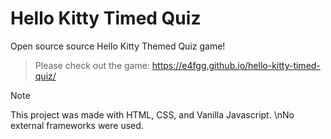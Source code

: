 # Hello Kitty Timed Quiz
Open source source Hello Kitty Themed Quiz game!
> Please check out the game: https://e4fgg.github.io/hello-kitty-timed-quiz/

> [!NOTE]
> This project was made with HTML, CSS, and Vanilla Javascript.
> \nNo external frameworks were used. 
